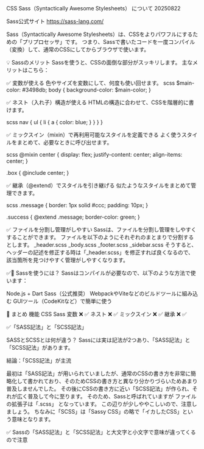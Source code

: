 CSS Sass（Syntactically Awesome Stylesheets） について 20250822

Sass公式サイト
https://sass-lang.com/

Sass（Syntactically Awesome Stylesheets）は、CSSをよりパワフルにするための「プリプロセッサ」です。
つまり、Sassで書いたコードを一度コンパイル（変換）して、通常のCSSにしてからブラウザで使います。

💡 Sassのメリット
Sassを使うと、CSSの面倒な部分がスッキリします。
主なメリットはこちら：

✅ 変数が使える 色やサイズを変数にして、何度も使い回せます。
scss
$main-color: #3498db;
body {
  background-color: $main-color;
}

✅ ネスト（入れ子）構造が使える
HTMLの構造に合わせて、CSSを階層的に書けます。

scss
nav {
  ul {
    li {
      a {
        color: blue;
      }
    }
  }
}

✅ ミックスイン（mixin）で再利用可能なスタイルを定義できる
よく使うスタイルをまとめて、必要なときに呼び出せます。

scss
@mixin center {
  display: flex;
  justify-content: center;
  align-items: center;
}

.box {
  @include center;
}

✅ 継承（@extend）でスタイルを引き継げる
似たようなスタイルをまとめて管理できます。

scss
.message {
  border: 1px solid #ccc;
  padding: 10px;
}

.success {
  @extend .message;
  border-color: green;
}

✅ ファイルを分割し管理がしやすい
Sassは、ファイルを分割し管理をしやすくすることができます。
ファイルを以下のようにそれぞれのまとまりで分割するとします。
_header.scss
_body.scss
_footer.scss
_sidebar.scss
そうすると、ヘッダーの記述を修正する時は「_header.scss」を修正すれば良くなるので、該当箇所を見つけやすく管理がしやすくなります。

✅🔧 Sassを使うには？
Sassはコンパイルが必要なので、以下のような方法で使います：

Node.js + Dart Sass（公式推奨）
WebpackやViteなどのビルドツールに組み込む
GUIツール（CodeKitなど）で簡単に使う

🧠 まとめ
機能	       CSS	    Sass
変数	       ❌	    ✅
ネスト	       ❌	    ✅
ミックスイン	❌       ✅
継承	       ❌	    ✅


✅「SASS記法」と「SCSS記法」

SASSとSCSSとは何が違う？
Sassには実は記法が2つあり、「SASS記法」と「SCSS記法」があります。

結論：「SCSS記法」が主流

最初は「SASS記法」が用いられていましたが、通常のCSSの書き方を非常に簡略化して書かれており、そのためCSSの書き方と異なり分かりづらいためあまり普及しませんでした。
その後にCSSの書き方に近い「SCSS記法」が作られ、それが広く普及して今に至ります。
そのため、Sassと呼ばれていますが ファイルの拡張子は「.scss」 となっています。
この辺りが少しややこしいので、注意しましょう。
ちなみに「SCSS」は「Sassy CSS」の略で「イカしたCSS」という意味となります。

✅ Sassの「SASS記法」と「SCSS記法」と大文字と小文字で意味が違ってくるので注意